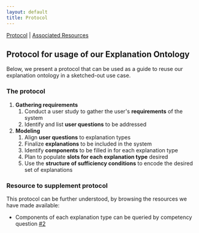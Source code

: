 ```yaml
---
layout: default
title: Protocol
---
```


[Protocol](#protocol) | [Associated Resources](#resources) 

<h2 id="protocol">Protocol for usage of our Explanation Ontology</h2>
Below, we present a protocol that can be used as a guide to reuse our explanation ontology in a sketched-out use case.

<h3>The protocol</h3>
<ol>
<li><b>Gathering requirements</b>
<ol>
   <li>Conduct a user study to gather the user's <b>requirements</b> of the system</li>
    <li>Identify and list <b>user questions</b> to be addressed</li>
    <!--% \item Query our explanation ontology using Q2 of our competency questions, to see examples of questions addressed by explanation types we support-->
</ol></li>
 <li><b>Modeling</b>
    <ol>
       <li>Align <b>user questions</b> to explanation types</li>
    <li>Finalize <b>explanations</b> to be included in the system</li>
   <li>Identify <b>components</b> to be filled in for each explanation type</li>
    <li>Plan to populate <b>slots for each explanation type</b> desired</li>
       <li>Use the <b>structure of sufficiency conditions</b> to encode the desired set of explanations</li>
    </ol></li>
</ol>

<h3 id="resources">Resource to supplement protocol</h3>
This protocol can be further understood, by browsing the resources we have made available:
   <ul>
   <li>Components of each explanation type can be queried by competency question <a href="{{site.baseurl}}files/competencyquestions/#question2">#2</a></li>
   </ul>
